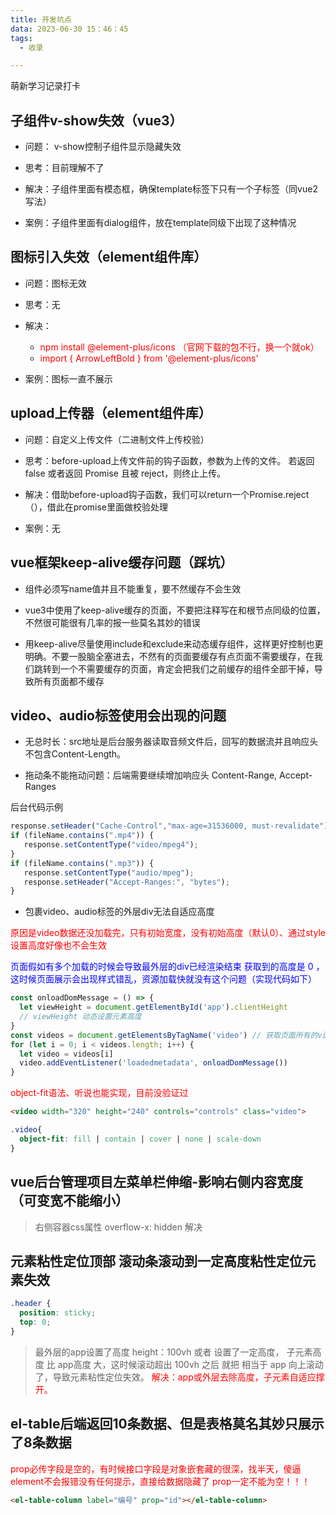 ```yaml
---
title: 开发坑点
data: 2023-06-30 15：46：45
tags:
  - 收录

---
```


萌新学习记录打卡


<!-- more -->

## 子组件v-show失效（vue3）

- 问题： v-show控制子组件显示隐藏失效

- 思考：目前理解不了

- 解决：子组件里面有模态框，确保template标签下只有一个子标签（同vue2写法）

- 案例：子组件里面有dialog组件，放在template同级下出现了这种情况



## 图标引入失效（element组件库）

- 问题：图标无效

- 思考：无

- 解决： 
    - <font color='red'>npm install @element-plus/icons     （官网下载的包不行，换一个就ok）</font>
    - <font color='red'>import {  ArrowLeftBold  } from '@element-plus/icons'</font>


- 案例：图标一直不展示


## upload上传器（element组件库）

- 问题：自定义上传文件（二进制文件上传校验）

- 思考：before-upload上传文件前的钩子函数，参数为上传的文件。 若返回 false 或者返回 Promise 且被 reject，则终止上传。

- 解决：借助before-upload钩子函数，我们可以return一个Promise.reject（），借此在promise里面做校验处理

- 案例：无


## vue框架keep-alive缓存问题（踩坑）

- 组件必须写name值并且不能重复，要不然缓存不会生效

- vue3中使用了keep-alive缓存的页面，不要把注释写在和根节点同级的位置，不然很可能很有几率的报一些莫名其妙的错误

- 用keep-alive尽量使用include和exclude来动态缓存组件，这样更好控制也更明确。不要一股脑全塞进去，不然有的页面要缓存有点页面不需要缓存，在我们跳转到一个不需要缓存的页面，肯定会把我们之前缓存的组件全部干掉，导致所有页面都不缓存


## video、audio标签使用会出现的问题

- 无总时长：src地址是后台服务器读取音频文件后，回写的数据流并且响应头不包含Content-Length。

- 拖动条不能拖动问题：后端需要继续增加响应头 Content-Range, Accept-Ranges

后台代码示例
```js
response.setHeader("Cache-Control","max-age=31536000, must-revalidate");
if (fileName.contains(".mp4")) {
   response.setContentType("video/mpeg4");
}
if (fileName.contains(".mp3")) {
   response.setContentType("audio/mpeg");
   response.setHeader("Accept-Ranges:", "bytes");
}
```

- 包裹video、audio标签的外层div无法自适应高度

<font color='red'>原因是video数据还没加载完，只有初始宽度，没有初始高度（默认0）、通过style设置高度好像也不会生效</font>

<font color='blue'>页面假如有多个加载的时候会导致最外层的div已经渲染结束 获取到的高度是 0 ，这时候页面展示会出现样式错乱，资源加载快就没有这个问题（实现代码如下）</font>

```ts
const onloadDomMessage = () => {
  let viewHeight = document.getElementById('app').clientHeight
  // viewHeight 动态设置元素高度
}
const videos = document.getElementsByTagName('video') // 获取页面所有的video进行遍历，执行获取页面高度
for (let i = 0; i < videos.length; i++) {
  let video = videos[i]
  video.addEventListener('loadedmetadata', onloadDomMessage())
}
```

<font color='red'>object-fit语法、听说也能实现，目前没验证过</font>

```html
<video width="320" height="240" controls="controls" class="video">
```
```css
.video{
  object-fit: fill | contain | cover | none | scale-down
}
```

## vue后台管理项目左菜单栏伸缩-影响右侧内容宽度（可变宽不能缩小）

>右侧容器css属性 overflow-x: hidden 解决

## 元素粘性定位顶部 滚动条滚动到一定高度粘性定位元素失效

```css
.header {
  position: sticky;
  top: 0;
}
```

>最外层的app设置了高度 height：100vh 或者 设置了一定高度， 子元素高度 比 app高度 大，这时候滚动超出 100vh 之后 就把 相当于 app 向上滚动了，导致元素粘性定位失效。
<font color='red'>解决：app或外层去除高度，子元素自适应撑开。</font>

## el-table后端返回10条数据、但是表格莫名其妙只展示了8条数据

<font color='red'>prop必传字段是空的，有时候接口字段是对象嵌套藏的很深，找半天，傻逼element不会报错没有任何提示，直接给数据隐藏了</font>
<font color='red'>prop一定不能为空！！！</font>

```html
<el-table-column label="编号" prop="id"></el-table-column>
```

<!-- more -->
